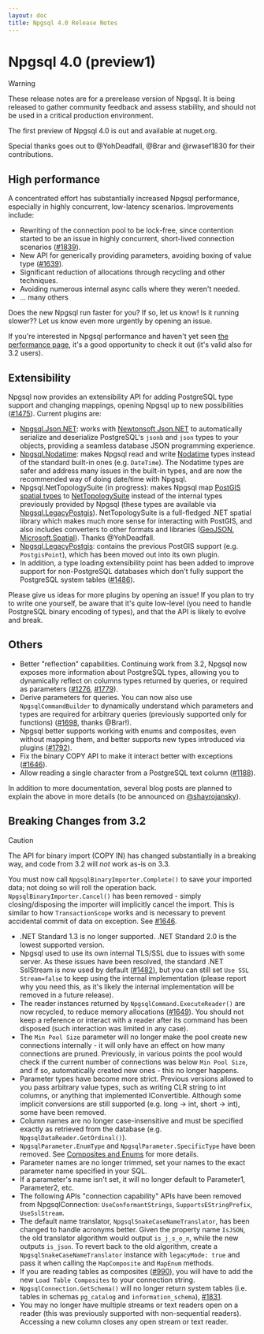 ```yaml
---
layout: doc
title: Npgsql 4.0 Release Notes
---
```


# Npgsql 4.0 (preview1)

> [!Warning]
> These release notes are for a prerelease version of Npgsql. It is being released to gather community feedback and assess stability, and should not be used in a critical production environment.

The first preview of Npgsql 4.0 is out and available at nuget.org.

Special thanks goes out to @YohDeadfall, @Brar and @rwasef1830 for their contributions.

## High performance

A concentrated effort has substantially increased Npgsql performance, especially in highly concurrent, low-latency scenarios. Improvements include:

* Rewriting of the connection pool to be lock-free, since contention started to be an issue in highly concurrent, short-lived connection scenarios ([#1839](https://github.com/npgsql/npgsql/issues/1839)).
* New API for generically providing parameters, avoiding boxing of value type ([#1639](https://github.com/npgsql/npgsql/issues/1639)).
* Significant reduction of allocations through recycling and other techniques.
* Avoiding numerous internal async calls where they weren't needed.
* ... many others

Does the new Npgsql run faster for you? If so, let us know! Is it running slower?? Let us know even more urgently by opening an issue.

If you're interested in Npgsql performance and haven't yet seen [the performance page](../performance.md), it's a good opportunity to check it out (it's valid also for 3.2 users).

## Extensibility

Npgsql now provides an extensibility API for adding PostgreSQL type support and changing mappings, opening Npgsql up to new possibilities ([#1475](https://github.com/npgsql/npgsql/issues/1475)). Current plugins are:

* [Npgsql.Json.NET](../types/jsonnet.md): works with [Newtonsoft Json.NET](https://www.newtonsoft.com/json) to automatically serialize and deserialize PostgreSQL's `jsonb` and `json` types to your objects, providing a seamless database JSON programming experience.
* [Npgsql.Nodatime](../types/nodatime.md): makes Npgsql read and write [Nodatime](https://nodatime.org/) types instead of the standard built-in ones (e.g. `DateTime`). The Nodatime types are safer and address many issues in the built-in types, and are now the recommended way of doing date/time with Npgsql.
* Npgsql.NetTopologySuite (in progress): makes Npgsql map [PostGIS spatial types](https://postgis.net/) to [NetTopologySuite](https://github.com/NetTopologySuite/NetTopologySuite) instead of the internal types previously provided by Npgsql (these types are available via [Npgsql.LegacyPostgis](../types/legacy-postgis.md)). NetTopologySuite is a full-fledged .NET spatial library which makes much more sense for interacting with PostGIS, and also includes converters to other formats and libraries ([GeoJSON](http://geojson.org/), [Microsoft.Spatial](http://odata.github.io/odata.net/#03-01-define-spatial-property)). Thanks @YohDeadfall.
* [Npgsql.LegacyPostgis](../types/legacy-postgis.md): contains the previous PostGIS support (e.g. `PostgisPoint`), which has been moved out into its own plugin.
* In addition, a type loading extensibility point has been added to improve support for non-PostgreSQL databases which don't fully support the PostgreSQL system tables ([#1486](https://github.com/npgsql/npgsql/issues/1486)).

Please give us ideas for more plugins by opening an issue! If you plan to try to write one yourself, be aware that it's quite low-level (you need to handle PostgreSQL binary encoding of types), and that the API is likely to evolve and break.

## Others

* Better "reflection" capabilities. Continuing work from 3.2, Npgsql now exposes more information about PostgreSQL types, allowing you to dynamically reflect on columns types returned by queries, or required as parameters ([#1276](https://github.com/npgsql/npgsql/issues/1276), [#1779](https://github.com/npgsql/npgsql/issues/1779)).
* Derive parameters for queries. You can now also use `NpgsqlCommandBuilder` to dynamically understand which parameters and types are required for arbitrary queries (previously supported only for functions) ([#1698](https://github.com/npgsql/npgsql/pull/1698), thanks @Brar!).
* Npgsql better supports working with enums and composites, even without mapping them, and better supports new types introduced via plugins ([#1792](https://github.com/npgsql/npgsql/issues/1792)).
* Fix the binary COPY API to make it interact better with exceptions ([#1646](https://github.com/npgsql/npgsql/issues/1646)).
* Allow reading a single character from a PostgreSQL text column ([#1188](https://github.com/npgsql/npgsql/issues/1188)).

In addition to more documentation, several blog posts are planned to explain the above in more details (to be announced on [@shayrojansky](https://twitter.com/shayrojansky)).

## Breaking Changes from 3.2

> [!CAUTION]
> The API for binary import (COPY IN) has changed substantially in a breaking way, and code from 3.2 will *not* work as-is on 3.3.
>
> You must now call `NpgsqlBinaryImporter.Complete()` to save your imported data; not doing so will roll the operation back. `NpgsqlBinaryImporter.Cancel()` has been removed - simply closing/disposing the importer will implicitly cancel the import. This is similar to how `TransactionScope` works and is necessary to prevent accidental commit of data on exception. See [#1646](https://github.com/npgsql/npgsql/issues/1646).

* .NET Standard 1.3 is no longer supported. .NET Standard 2.0 is the lowest supported version.
* Npgsql used to use its own internal TLS/SSL due to issues with some server. As these issues have been resolved, the standard .NET SslStream is now used by default ([#1482](https://github.com/npgsql/npgsql/issues/1482)), but you can still set `Use SSL Stream=false` to keep using the internal implementation (please report why you need this, as it's likely the internal implementation will be removed in a future release).
* The reader instances returned by `NpgsqlCommand.ExecuteReader()` are now recycled, to reduce memory allocations ([#1649](https://github.com/npgsql/npgsql/issues/1649)). You should not keep a reference or interact with a reader after its command has been disposed (such interaction was limited in any case).
* The `Min Pool Size` parameter will no longer make the pool create new connections internally - it will only have an effect on how many connections are pruned. Previously, in various points the pool would check if the current number of connections was below `Min Pool Size`, and if so, automatically created new ones - this no longer happens.
* Parameter types have become more strict. Previous versions allowed to you pass arbitrary value types, such as writing CLR string to int columns, or anything that implemented IConvertible. Although some implicit conversions are still supported (e.g. long -> int, short -> int), some have been removed.
* Column names are no longer case-insensitive and must be specified exactly as retrieved from the database (e.g. `NpgsqlDataReader.GetOrdinal()`).
* `NpgsqlParameter.EnumType` and `NpgsqlParameter.SpecificType` have been removed. See [Composites and Enums](../types/enums_and_composites.md) for more details.
* Parameter names are no longer trimmed, set your names to the exact parameter name specified in your SQL.
* If a parameter's name isn't set, it will no longer default to Parameter1, Parameter2, etc.
* The following APIs "connection capability" APIs have been removed from NpgsqlConnection: `UseConformantStrings`, `SupportsEStringPrefix`, `UseSslStream`.
* The default name translator, `NpgsqlSnakeCaseNameTranslator`, has been changed to handle acronyms better. Given the property name `IsJSON`, the old translator algorithm would output `is_j_s_o_n`, while the new outputs `is_json`. To revert back to the old algorithm, create a `NpgsqlSnakeCaseNameTranslator` instance with `legacyMode: true` and pass it when calling the `MapComposite` and `MapEnum` methods.
* If you are reading tables as composites ([#990](https://github.com/npgsql/npgsql/issues/990)), you will have to add the new `Load Table Composites` to your connection string.
* `NpgsqlConnection.GetSchema()` will no longer return system tables (i.e. tables in schemas `pg_catalog` and `information_schema`), [#1831](https://github.com/npgsql/npgsql/issues/1831).
* You may no longer have multiple streams or text readers open on a reader (this was previously supported with non-sequential readers). Accessing a new column closes any open stream or text reader.
